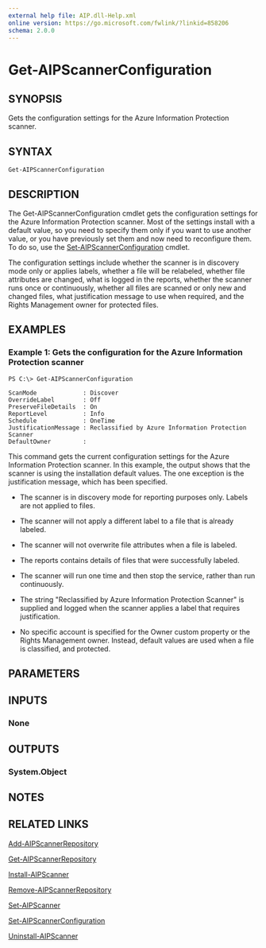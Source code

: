 ```yaml
---
external help file: AIP.dll-Help.xml
online version: https://go.microsoft.com/fwlink/?linkid=858206
schema: 2.0.0
---
```


# Get-AIPScannerConfiguration

## SYNOPSIS
Gets the configuration settings for the Azure Information Protection scanner.

## SYNTAX

```
Get-AIPScannerConfiguration
```

## DESCRIPTION
The Get-AIPScannerConfiguration cmdlet gets the configuration settings for the Azure Information Protection scanner. Most of the settings install with a default value, so you need to specify them only if you want to use another value, or you have previously set them and now need to reconfigure them. To do so, use the [Set-AIPScannerConfiguration](./Set-AIPScannerConfiguration.md) cmdlet. 

The configuration settings include whether the scanner is in discovery mode only or applies labels, whether a file will be relabeled, whether file attributes are changed, what is logged in the reports, whether the scanner runs once or continuously, whether all files are scanned or only new and changed files, what justification message to use when required, and the Rights Management owner for protected files.


## EXAMPLES

### Example 1: Gets the configuration for the Azure Information Protection scanner

```
PS C:\> Get-AIPScannerConfiguration

ScanMode             : Discover
OverrideLabel        : Off
PreserveFileDetails  : On
ReportLevel          : Info
Schedule             : OneTime
JustificationMessage : Reclassified by Azure Information Protection Scanner
DefaultOwner         :

```

This command gets the current configuration settings for the Azure Information Protection scanner. In this example, the output shows that the scanner is using the installation default values. The one exception is the justification message, which has been specified.

- The scanner is in discovery mode for reporting purposes only. Labels are not applied to files.

- The scanner will not apply a different label to a file that is already labeled.

- The scanner will not overwrite file attributes when a file is labeled.

- The reports contains details of files that were successfully labeled.
 
- The scanner will run one time and then stop the service, rather than run continuously.

- The string "Reclassified by Azure Information Protection Scanner" is supplied and logged when the scanner applies a label that requires justification.

- No specific account is specified for the Owner custom property or the Rights Management owner. Instead, default values are used when a file is classified, and protected.

## PARAMETERS

## INPUTS

### None


## OUTPUTS

### System.Object

## NOTES

## RELATED LINKS

[Add-AIPScannerRepository](./Add-AIPScannerRepository.md)

[Get-AIPScannerRepository](./Get-AIPScannerRepository.md)

[Install-AIPScanner](./Install-AIPScanner.md)

[Remove-AIPScannerRepository](./Remove-AIPScannerRepository.md)

[Set-AIPScanner](./Set-AIPScanner.md)

[Set-AIPScannerConfiguration](./Set-AIPScannerConfiguration.md)

[Uninstall-AIPScanner](./Uninstall-AIPScanner.md)
